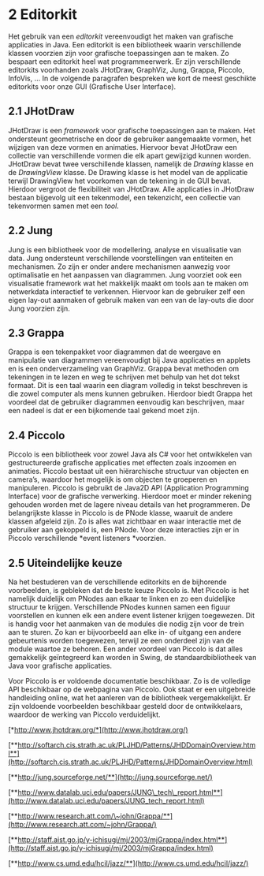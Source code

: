 2 Editorkit
===========

Het gebruik van een *editorkit* vereenvoudigt het maken van grafische
applicaties in Java. Een editorkit is een bibliotheek waarin
verschillende klassen voorzien zijn voor grafische toepassingen aan te
maken. Zo bespaart een editorkit heel wat programmeerwerk. Er zijn
verschillende editorkits voorhanden zoals JHotDraw, GraphViz, Jung,
Grappa, Piccolo, InfoVis, … In de volgende paragrafen bespreken we kort
de meest geschikte editorkits voor onze GUI (Grafische User Interface).

2.1 JHotDraw
------------

JHotDraw is een *framework* voor grafische toepassingen aan te maken.
Het ondersteunt geometrische en door de gebruiker aangemaakte vormen,
het wijzigen van deze vormen en animaties. Hiervoor bevat JHotDraw een
collectie van verschillende vormen die elk apart gewijzigd kunnen
worden. JHotDraw bevat twee verschillende klassen, namelijk de *Drawing*
klasse en de *DrawingView* klasse. De Drawing klasse is het model van de
applicatie terwijl DrawingView het voorkomen van de tekening in de GUI
bevat. Hierdoor vergroot de flexibiliteit van JHotDraw. Alle applicaties
in JHotDraw bestaan bijgevolg uit een tekenmodel, een tekenzicht, een
collectie van tekenvormen samen met een *tool*.

2.2 Jung
--------

Jung is een bibliotheek voor de modellering, analyse en visualisatie van
data. Jung ondersteunt verschillende voorstellingen van entiteiten en
mechanismen. Zo zijn er onder andere mechanismen aanwezig voor
optimalisatie en het aanpassen van diagrammen. Jung voorziet ook een
visualisatie framework wat het makkelijk maakt om tools aan te maken om
netwerkdata interactief te verkennen. Hiervoor kan de gebruiker zelf een
eigen lay-out aanmaken of gebruik maken van een van de lay-outs die door
Jung voorzien zijn.

2.3 Grappa
----------

Grappa is een tekenpakket voor diagrammen dat de weergave en manipulatie
van diagrammen vereenvoudigt bij Java applicaties en applets en is een
onderverzameling van GraphViz. Grappa bevat methoden om tekeningen in te
lezen en weg te schrijven met behulp van het dot tekst formaat. Dit is
een taal waarin een diagram volledig in tekst beschreven is die zowel
computer als mens kunnen gebruiken. Hierdoor biedt Grappa het voordeel
dat de gebruiker diagrammen eenvoudig kan beschrijven, maar een nadeel
is dat er een bijkomende taal gekend moet zijn.

2.4 Piccolo
-----------

Piccolo is een bibliotheek voor zowel Java als C\# voor het ontwikkelen
van gestructureerde grafische applicaties met effecten zoals inzoomen en
animaties. Piccolo bestaat uit een hiërarchische structuur van objecten
en camera’s, waardoor het mogelijk is om objecten te groeperen en
manipuleren. Piccolo is gebruikt de Java2D API (Application Programming
Interface) voor de grafische verwerking. Hierdoor moet er minder
rekening gehouden worden met de lagere niveau details van het
programmeren. De belangrijkste klasse in Piccolo is de PNode klasse,
waaruit de andere klassen afgeleid zijn. Zo is alles wat zichtbaar en
waar interactie met de gebruiker aan gekoppeld is, een PNode. Voor deze
interacties zijn er in Piccolo verschillende *event listeners *voorzien.

2.5 Uiteindelijke keuze
-----------------------

Na het bestuderen van de verschillende editorkits en de bijhorende
voorbeelden, is gebleken dat de beste keuze Piccolo is. Met Piccolo is
het namelijk duidelijk om PNodes aan elkaar te linken en zo een
duidelijke structuur te krijgen. Verschillende PNodes kunnen samen een
figuur voorstellen en kunnen elk een andere event listener krijgen
toegewezen. Dit is handig voor het aanmaken van de modules die nodig
zijn voor de trein aan te sturen. Zo kan er bijvoorbeeld aan elke in- of
uitgang een andere gebeurtenis worden toegewezen, terwijl ze een
onderdeel zijn van de module waartoe ze behoren. Een ander voordeel van
Piccolo is dat alles gemakkelijk geïntegreerd kan worden in Swing, de
standaardbibliotheek van Java voor grafische applicaties.

Voor Piccolo is er voldoende documentatie beschikbaar. Zo is de
volledige API beschikbaar op de webpagina van Piccolo. Ook staat er een
uitgebreide handleiding online, wat het aanleren van de bibliotheek
vergemakkelijkt. Er zijn voldoende voorbeelden beschikbaar gesteld door
de ontwikkelaars, waardoor de werking van Piccolo verduidelijkt.

[*http://www.jhotdraw.org/*](http://www.jhotdraw.org/)

[**http://softarch.cis.strath.ac.uk/PLJHD/Patterns/JHDDomainOverview.html**](http://softarch.cis.strath.ac.uk/PLJHD/Patterns/JHDDomainOverview.html)

[**http://jung.sourceforge.net/**](http://jung.sourceforge.net/)

[**http://www.datalab.uci.edu/papers/JUNG\_tech\_report.html**](http://www.datalab.uci.edu/papers/JUNG_tech_report.html)

[**http://www.research.att.com/\~john/Grappa/**](http://www.research.att.com/~john/Grappa/)

[**http://staff.aist.go.jp/y-ichisugi/mj/2003/mjGrappa/index.html**](http://staff.aist.go.jp/y-ichisugi/mj/2003/mjGrappa/index.html)

[**http://www.cs.umd.edu/hcil/jazz/**](http://www.cs.umd.edu/hcil/jazz/)


